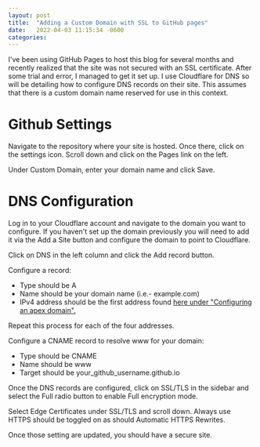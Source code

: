 ```yaml
---
layout: post
title:  "Adding a Custom Domain with SSL to GitHub pages"
date:   2022-04-03 11:15:34 -0600
categories:
---
```


I've been using GitHub Pages to host this blog for several months and recently
realized that the site was not secured with an SSL certificate. After some trial 
and error, I managed to get it set up. I use Cloudflare for DNS so will be detailing
how to configure DNS records on their site. This assumes that there is a custom domain
name reserved for use in this context.

# Github Settings

Navigate to the repository where your site is hosted. Once there, click on the settings
icon. Scroll down and click on the Pages link on the left. 

Under Custom Domain, enter your domain name and click Save. 

# DNS Configuration

Log in to your Cloudflare account and navigate to the domain you want to configure. 
If you haven't set up the domain previously you will need to add it via the Add a Site button and configure 
the domain to point to Cloudflare. 

Click on DNS in the left column and click the Add record button. 

Configure a record: <br>
+ Type should be A 
+ Name should be your domain name (i.e.- example.com) 
+ IPv4 address should be the first address found [here under "Configuring an apex domain".](https://docs.github.com/en/pages/configuring-a-custom-domain-for-your-github-pages-site/managing-a-custom-domain-for-your-github-pages-site#configuring-a-records-with-your-dns-provider) 


Repeat this process for each of the four addresses. 

Configure a CNAME record to resolve www for your domain:  <br>
* Type should be CNAME 
* Name should be www 
* Target should be your_github_username.github.io 

Once the DNS records are configured, click on SSL/TLS in the sidebar and select the Full 
radio button to enable Full encryption mode. 

Select Edge Certificates under SSL/TLS and scroll down. Always use HTTPS should be toggled on
as should Automatic HTTPS Rewrites. 

Once those setting are updated, you should have a secure site. 